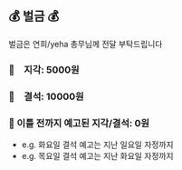 ## :moneybag: 벌금 :moneybag:
벌금은 연희/yeha 총무님께 전달 부탁드립니다

### :money_with_wings:　지각: 5000원

### :money_with_wings:　결석: 10000원


### :mega: 이틀 전까지 예고된 지각/결석: 0원
- e.g. 화요일 결석 예고는 지난 일요일 자정까지
- e.g. 목요일 결석 예고는 지난 화요일 자정까지

